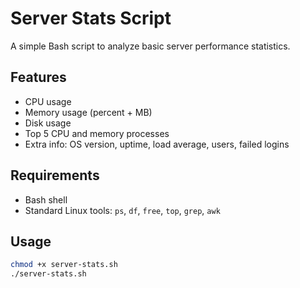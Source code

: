 # Server Stats Script

A simple Bash script to analyze basic server performance statistics.

## Features
- CPU usage
- Memory usage (percent + MB)
- Disk usage
- Top 5 CPU and memory processes
- Extra info: OS version, uptime, load average, users, failed logins

## Requirements
- Bash shell
- Standard Linux tools: `ps`, `df`, `free`, `top`, `grep`, `awk`

## Usage
```bash
chmod +x server-stats.sh
./server-stats.sh
